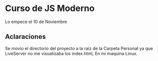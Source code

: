 # Curso de JS Moderno

Lo empece el 10 de Noviembre

## Aclaraciones

Se movio el directorio del proyecto a la raiz de la Carpeta Personal ya que LiveServer no me visualizaba los index.html, En mi maquina Linux.
